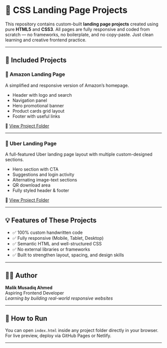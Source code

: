 # 🎯 CSS Landing Page Projects

This repository contains custom-built **landing page projects** created using pure **HTML5** and **CSS3**. All pages are fully responsive and coded from scratch — no frameworks, no boilerplate, and no copy-paste. Just clean learning and creative frontend practice.

---

## 📁 Included Projects

### 🛒 Amazon Landing Page

A simplified and responsive version of Amazon’s homepage.

- Header with logo and search
- Navigation panel
- Hero promotional banner
- Product cards grid layout
- Footer with useful links

📂 [View Project Folder](./CSS-Amazon-Clone)

---

### 🚖 Uber Landing Page

A full-featured Uber landing page layout with multiple custom-designed sections.

- Hero section with CTA
- Suggestions and login activity
- Alternating image-text sections
- QR download area
- Fully styled header & footer

📂 [View Project Folder](./CSS-Uber-Clone)

---

## 💡 Features of These Projects

- ✅ 100% custom handwritten code
- ✅ Fully responsive (Mobile, Tablet, Desktop)
- ✅ Semantic HTML and well-structured CSS
- ✅ No external libraries or frameworks
- ✅ Built to strengthen layout, spacing, and design skills

---

## 👨‍💻 Author

**Malik Musadiq Ahmed**  
Aspiring Frontend Developer  
_Learning by building real-world responsive websites_

---

## 🚀 How to Run

You can open `index.html` inside any project folder directly in your browser.  
For live preview, deploy via GitHub Pages or Netlify.

---
